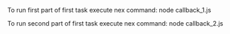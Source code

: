 To run first part of first task execute nex command:
node callback_1.js

To run second part of first task execute nex command:
node callback_2.js

